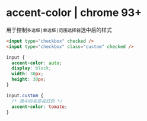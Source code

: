 # accent-color | chrome 93+

用于控制`多选框|单选框|范围选择器`选中后的样式

```html
<input type="checkbox" checked />
<input type="checkbox" class="custom" checked />
```

```css
input {
  accent-color: auto;
  display: block;
  width: 30px;
  height: 30px;
}

input.custom {
  /* 选中后会变成红色 */
  accent-color: tomato;
}
```

